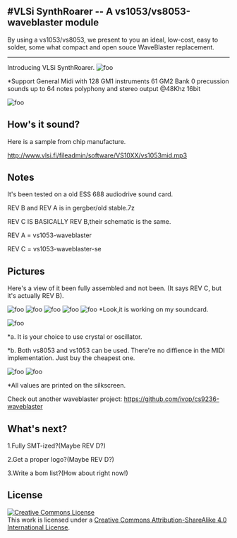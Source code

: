 #VLSi SynthRoarer -- A vs1053/vs8053-waveblaster module
-------------------------------------------------
By using a vs1053/vs8053, we present to you an ideal, low-cost, easy to solder, some what compact and open souce WaveBlaster replacement.
_________________________________________________
Introducing VLSi SynthRoarer.
![foo](https://github.com/gtr3qq/vs1053-waveblaster/blob/master/kicad/vs1053-waveblaster-se.png?raw=true "bar")

*Support General Midi with 128 GM1 instruments 61 GM2 Bank 0 precussion sounds up to 64 notes polyphony and stereo output @48Khz 16bit

![foo](https://github.com/gtr3qq/vs1053-waveblaster/blob/master/kicad/vs1053-waveblaster-se-b.png?raw=true "bar")

How's it sound?
--------------
Here is a sample from chip manufacture.

http://www.vlsi.fi/fileadmin/software/VS10XX/vs1053mid.mp3


Notes
------------------------
It's been tested on a old ESS 688 audiodrive sound card.

REV B and REV A is in gergber/old stable.7z

REV C IS BASICALLY REV B,their schematic is the same.

REV A = vs1053-waveblaster

REV C = vs1053-waveblaster-se

Pictures
----------------------------
Here's a view of it been fully assembled and not been. (It says REV C, but it's actually REV B).

![foo](https://github.com/gtr3qq/vs1053-waveblaster/blob/master/kicad/pic/1641177433759971.jpg?raw=true "bar")
![foo](https://github.com/gtr3qq/vs1053-waveblaster/blob/master/kicad/pic/1641220088942262.jpg?raw=true "bar")
![foo](https://github.com/gtr3qq/vs1053-waveblaster/blob/master/kicad/pic/1641250700457883.jpg?raw=true "bar")
![foo](https://github.com/gtr3qq/vs1053-waveblaster/blob/master/kicad/pic/1641295926145375.jpg?raw=true "bar")
![foo](https://github.com/gtr3qq/vs1053-waveblaster/blob/master/kicad/pic/1641319182140166.jpg?raw=true "bar")
*Look,it is working on my soundcard.

![foo](https://github.com/gtr3qq/vs1053-waveblaster/blob/master/kicad/pic/1641342934551617.jpg?raw=true "bar")

*a. It is your choice to use crystal or oscillator.

*b. Both vs8053 and vs1053 can be used. There're no diffience in the MIDI implementation. Just buy the cheapest one.

![foo](https://github.com/gtr3qq/vs1053-waveblaster/blob/master/kicad/pic/1641373998009948.jpg?raw=true "bar")
![foo](https://github.com/gtr3qq/vs1053-waveblaster/blob/master/kicad/pic/1641273406661004.jpg?raw=true "bar")

*All values are printed on the silkscreen.


Check out another waveblaster project: https://github.com/ivop/cs9236-waveblaster

What's next?
------------------------------
1.Fully SMT-ized?(Maybe REV D?)

2.Get a proper logo?(Maybe REV D?)

3.Write a bom list?(How about right now!)


License
-----------------
<a rel="license" href="http://creativecommons.org/licenses/by-sa/4.0/"><img alt="Creative Commons License" style="border-width:0" src="https://i.creativecommons.org/l/by-sa/4.0/88x31.png" /></a><br />This work is licensed under a <a rel="license" href="http://creativecommons.org/licenses/by-sa/4.0/">Creative Commons Attribution-ShareAlike 4.0 International License</a>.
